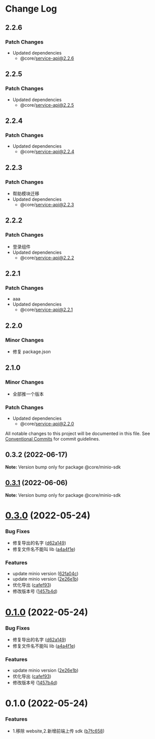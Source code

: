 # Change Log

## 2.2.6

### Patch Changes

- Updated dependencies
  - @core/service-api@2.2.6

## 2.2.5

### Patch Changes

- Updated dependencies
  - @core/service-api@2.2.5

## 2.2.4

### Patch Changes

- Updated dependencies
  - @core/service-api@2.2.4

## 2.2.3

### Patch Changes

- 帮助模块迁移
- Updated dependencies
  - @core/service-api@2.2.3

## 2.2.2

### Patch Changes

- 登录组件
- Updated dependencies
  - @core/service-api@2.2.2

## 2.2.1

### Patch Changes

- aaa
- Updated dependencies
  - @core/service-api@2.2.1

## 2.2.0

### Minor Changes

- 修复 package.json

## 2.1.0

### Minor Changes

- 全部推一个版本

### Patch Changes

- Updated dependencies
  - @core/service-api@2.2.0

All notable changes to this project will be documented in this file.
See [Conventional Commits](https://conventionalcommits.org) for commit guidelines.

## 0.3.2 (2022-06-17)

**Note:** Version bump only for package @core/minio-sdk

## [0.3.1](https://gitlab.xjjchain.com:8082/xjj-chain/web/core/compare/@core/minio-sdk@0.3.0...@core/minio-sdk@0.3.1) (2022-06-06)

**Note:** Version bump only for package @core/minio-sdk

# [0.3.0](https://gitlab.xjjchain.com:8082/xjj-chain/web/core/compare/@core/minio-sdk@0.1.0...@core/minio-sdk@0.3.0) (2022-05-24)

### Bug Fixes

- 修复导出的名字 ([d62a149](https://gitlab.xjjchain.com:8082/xjj-chain/web/core/commit/d62a149d990209b2ce68193a39db9ce47b37ff2d))
- 修复文件名不能叫 lib ([a4a4f1e](https://gitlab.xjjchain.com:8082/xjj-chain/web/core/commit/a4a4f1e960bb21f384c2935945183a0b9a1a2dcc))

### Features

- update minio version ([62fa04c](https://gitlab.xjjchain.com:8082/xjj-chain/web/core/commit/62fa04c6802e7b5172d648caea978890f9b68569))
- update minio version ([2e26e1b](https://gitlab.xjjchain.com:8082/xjj-chain/web/core/commit/2e26e1bcba5cb4b4f68266a202a1cf196bd5eaf2))
- 优化导出 ([cafef93](https://gitlab.xjjchain.com:8082/xjj-chain/web/core/commit/cafef938720436b40602c3d6064230892fd44c4f))
- 修改版本号 ([1457b4d](https://gitlab.xjjchain.com:8082/xjj-chain/web/core/commit/1457b4df1b04f634f45f6d1362c95ec7ea089503))

# [0.1.0](https://gitlab.xjjchain.com:8082/xjj-chain/web/core/compare/@core/minio-sdk@0.1.0...@core/minio-sdk@0.1.0) (2022-05-24)

### Bug Fixes

- 修复导出的名字 ([d62a149](https://gitlab.xjjchain.com:8082/xjj-chain/web/core/commit/d62a149d990209b2ce68193a39db9ce47b37ff2d))
- 修复文件名不能叫 lib ([a4a4f1e](https://gitlab.xjjchain.com:8082/xjj-chain/web/core/commit/a4a4f1e960bb21f384c2935945183a0b9a1a2dcc))

### Features

- update minio version ([2e26e1b](https://gitlab.xjjchain.com:8082/xjj-chain/web/core/commit/2e26e1bcba5cb4b4f68266a202a1cf196bd5eaf2))
- 优化导出 ([cafef93](https://gitlab.xjjchain.com:8082/xjj-chain/web/core/commit/cafef938720436b40602c3d6064230892fd44c4f))
- 修改版本号 ([1457b4d](https://gitlab.xjjchain.com:8082/xjj-chain/web/core/commit/1457b4df1b04f634f45f6d1362c95ec7ea089503))

# 0.1.0 (2022-05-24)

### Features

- 1.移除 website,2.新增前端上传 sdk ([b7fc658](https://gitlab.xjjchain.com:8082/xjj-chain/web/core/commit/b7fc6586508392303739e7210b6a3d6a3b3c132f))
